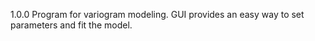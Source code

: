 1.0.0
Program for variogram modeling.
GUI provides an easy way to set parameters and fit the model.

